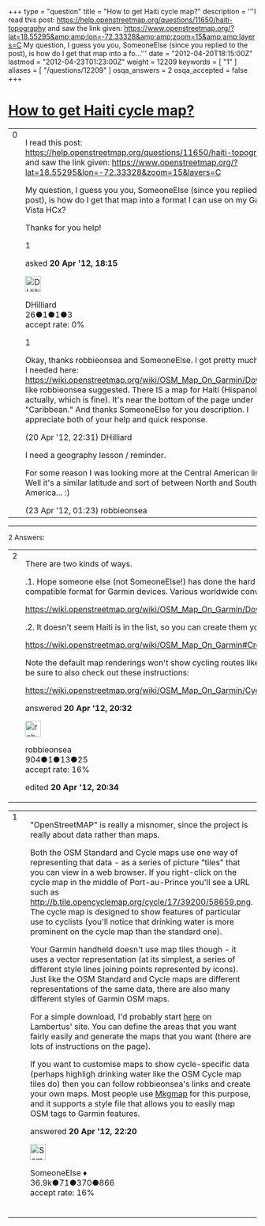 +++
type = "question"
title = "How to get Haiti cycle map?"
description = '''I read this post: https://help.openstreetmap.org/questions/11650/haiti-topography and saw the link given: https://www.openstreetmap.org/?lat=18.55295&amp;amp;lon=-72.33328&amp;amp;zoom=15&amp;amp;layers=C My question, I guess you you, SomeoneElse (since you replied to the post), is how do I get that map into a fo...'''
date = "2012-04-20T18:15:00Z"
lastmod = "2012-04-23T01:23:00Z"
weight = 12209
keywords = [ "1" ]
aliases = [ "/questions/12209" ]
osqa_answers = 2
osqa_accepted = false
+++

<div class="headNormal">

# [How to get Haiti cycle map?](/questions/12209/how-to-get-haiti-cycle-map)

</div>

<div id="main-body">

<div id="askform">

<table id="question-table" style="width:100%;">
<colgroup>
<col style="width: 50%" />
<col style="width: 50%" />
</colgroup>
<tbody>
<tr>
<td style="width: 30px; vertical-align: top"><div class="vote-buttons">
<span id="post-12209-upvote" class="ajax-command post-vote up" rel="nofollow" title="I like this post (click again to cancel)"> </span>
<div id="post-12209-score" class="post-score" title="current number of votes">
0
</div>
<span id="post-12209-downvote" class="ajax-command post-vote down" rel="nofollow" title="I dont like this post (click again to cancel)"> </span> <span id="favorite-mark" class="ajax-command favorite-mark" rel="nofollow" title="mark/unmark this question as favorite (click again to cancel)"> </span>
<div id="favorite-count" class="favorite-count">
&#10;</div>
</div></td>
<td><div id="item-right">
<div class="question-body">
<p>I read this post: <a href="/questions/11650/haiti-topography">https://help.openstreetmap.org/questions/11650/haiti-topography</a> and saw the link given: <a href="https://www.openstreetmap.org/?lat=18.55295&amp;lon=-72.33328&amp;zoom=15&amp;layers=C">https://www.openstreetmap.org/?lat=18.55295&amp;lon=-72.33328&amp;zoom=15&amp;layers=C</a></p>
<p>My question, I guess you you, SomeoneElse (since you replied to the post), is how do I get that map into a format I can use on my Garmin Vista HCx?</p>
<p>Thanks for you help!</p>
</div>
<div id="question-tags" class="tags-container tags">
<span class="post-tag tag-link-1" rel="tag" title="see questions tagged &#39;1&#39;">1</span>
</div>
<div id="question-controls" class="post-controls">
&#10;</div>
<div class="post-update-info-container">
<div class="post-update-info post-update-info-user">
<p>asked <strong>20 Apr '12, 18:15</strong></p>
<img src="https://secure.gravatar.com/avatar/9d952884990ab9452dc9482f910f7f6c?s=32&amp;d=identicon&amp;r=g" class="gravatar" width="32" height="32" alt="DHilliard&#39;s gravatar image" />
<p><span>DHilliard</span><br />
<span class="score" title="26 reputation points">26</span><span title="1 badges"><span class="badge1">●</span><span class="badgecount">1</span></span><span title="1 badges"><span class="silver">●</span><span class="badgecount">1</span></span><span title="3 badges"><span class="bronze">●</span><span class="badgecount">3</span></span><br />
<span class="accept_rate" title="Rate of the user&#39;s accepted answers">accept rate:</span> <span title="DHilliard has no accepted answers">0%</span></p>
</div>
</div>
<div id="comments-container-12209" class="comments-container">
<span id="12221"></span>
<div id="comment-12221" class="comment">
<div id="post-12221-score" class="comment-score">
1
</div>
<div class="comment-text">
<p>Okay, thanks robbieonsea and SomeoneElse. I got pretty much what I needed here: <a href="https://wiki.openstreetmap.org/wiki/OSM_Map_On_Garmin/Download">https://wiki.openstreetmap.org/wiki/OSM_Map_On_Garmin/Download</a> like robbieonsea suggested. There IS a map for Haiti (Hispanola, actually, which is fine). It's near the bottom of the page under "Caribbean." And thanks SomeoneElse for you description. I appreciate both of your help and quick response.</p>
</div>
<div id="comment-12221-info" class="comment-info">
<span class="comment-age">(20 Apr '12, 22:31)</span> <span class="comment-user userinfo">DHilliard</span>
</div>
</div>
<span id="12266"></span>
<div id="comment-12266" class="comment">
<div id="post-12266-score" class="comment-score">
&#10;</div>
<div class="comment-text">
<p>I need a geography lesson / reminder.</p>
<p>For some reason I was looking more at the Central American listings! Well it's a similar latitude and sort of between North and South America... :)</p>
</div>
<div id="comment-12266-info" class="comment-info">
<span class="comment-age">(23 Apr '12, 01:23)</span> <span class="comment-user userinfo">robbieonsea</span>
</div>
</div>
</div>
<div id="comment-tools-12209" class="comment-tools">
&#10;</div>
<div class="clear">
&#10;</div>
<div id="comment-12209-form-container" class="comment-form-container">
&#10;</div>
<div class="clear">
&#10;</div>
</div></td>
</tr>
</tbody>
</table>

------------------------------------------------------------------------

<div class="tabBar">

<span id="sort-top"></span>

<div class="headQuestions">

2 Answers:

</div>

</div>

<span id="12218"></span>

<div id="answer-container-12218" class="answer">

<table style="width:100%;">
<colgroup>
<col style="width: 50%" />
<col style="width: 50%" />
</colgroup>
<tbody>
<tr>
<td style="width: 30px; vertical-align: top"><div class="vote-buttons">
<span id="post-12218-upvote" class="ajax-command post-vote up" rel="nofollow" title="I like this post (click again to cancel)"> </span>
<div id="post-12218-score" class="post-score" title="current number of votes">
2
</div>
<span id="post-12218-downvote" class="ajax-command post-vote down" rel="nofollow" title="I dont like this post (click again to cancel)"> </span>
</div></td>
<td><div class="item-right">
<div class="answer-body">
<p>There are two kinds of ways.</p>
<p>.1. Hope someone else (not SomeoneElse!) has done the hard work and converted OSM data into a compatible format for Garmin devices. Various worldwide conversions are listed here:</p>
<p><a href="https://wiki.openstreetmap.org/wiki/OSM_Map_On_Garmin/Download">https://wiki.openstreetmap.org/wiki/OSM_Map_On_Garmin/Download</a></p>
<p>.2. It doesn't seem Haiti is in the list, so you can create them yourself, guides are also in the wiki:</p>
<p><a href="https://wiki.openstreetmap.org/wiki/OSM_Map_On_Garmin#Creating_Your_Own_Maps_from_OSM_Data">https://wiki.openstreetmap.org/wiki/OSM_Map_On_Garmin#Creating_Your_Own_Maps_from_OSM_Data</a></p>
<p>Note the default map renderings won't show cycling routes like those in the OpenCycleMap style, so be sure to also check out these instructions:</p>
<p><a href="https://wiki.openstreetmap.org/wiki/OSM_Map_On_Garmin/Cycle_map">https://wiki.openstreetmap.org/wiki/OSM_Map_On_Garmin/Cycle_map</a></p>
</div>
<div class="answer-controls post-controls">
&#10;</div>
<div class="post-update-info-container">
<div class="post-update-info post-update-info-user">
<p>answered <strong>20 Apr '12, 20:32</strong></p>
<img src="https://secure.gravatar.com/avatar/074785ea4eae108f0e4e89456bf74737?s=32&amp;d=identicon&amp;r=g" class="gravatar" width="32" height="32" alt="robbieonsea&#39;s gravatar image" />
<p><span>robbieonsea</span><br />
<span class="score" title="904 reputation points">904</span><span title="1 badges"><span class="badge1">●</span><span class="badgecount">1</span></span><span title="13 badges"><span class="silver">●</span><span class="badgecount">13</span></span><span title="25 badges"><span class="bronze">●</span><span class="badgecount">25</span></span><br />
<span class="accept_rate" title="Rate of the user&#39;s accepted answers">accept rate:</span> <span title="robbieonsea has 4 accepted answers">16%</span></p>
</div>
<div class="post-update-info post-update-info-edited">
<p><span> edited <strong>20 Apr '12, 20:34</strong> </span></p>
</div>
</div>
<div id="comments-container-12218" class="comments-container">
&#10;</div>
<div id="comment-tools-12218" class="comment-tools">
&#10;</div>
<div class="clear">
&#10;</div>
<div id="comment-12218-form-container" class="comment-form-container">
&#10;</div>
<div class="clear">
&#10;</div>
</div></td>
</tr>
</tbody>
</table>

</div>

<span id="12219"></span>

<div id="answer-container-12219" class="answer">

<table style="width:100%;">
<colgroup>
<col style="width: 50%" />
<col style="width: 50%" />
</colgroup>
<tbody>
<tr>
<td style="width: 30px; vertical-align: top"><div class="vote-buttons">
<span id="post-12219-upvote" class="ajax-command post-vote up" rel="nofollow" title="I like this post (click again to cancel)"> </span>
<div id="post-12219-score" class="post-score" title="current number of votes">
1
</div>
<span id="post-12219-downvote" class="ajax-command post-vote down" rel="nofollow" title="I dont like this post (click again to cancel)"> </span>
</div></td>
<td><div class="item-right">
<div class="answer-body">
<p>"OpenStreetMAP" is really a misnomer, since the project is really about data rather than maps.<br />
</p>
<p>Both the OSM Standard and Cycle maps use one way of representing that data - as a series of picture "tiles" that you can view in a web browser. If you right-click on the cycle map in the middle of Port-au-Prince you'll see a URL such as <a href="http://b.tile.opencyclemap.org/cycle/17/39200/58659.png">http://b.tile.opencyclemap.org/cycle/17/39200/58659.png</a>. The cycle map is designed to show features of particular use to cyclists (you'll notice that drinking water is more prominent on the cycle map than the standard one).</p>
<p>Your Garmin handheld doesn't use map tiles though - it uses a vector representation (at its simplest, a series of different style lines joining points represented by icons). Just like the OSM Standard and Cycle maps are different representations of the same data, there are also many different styles of Garmin OSM maps.</p>
<p>For a simple download, I'd probably start <a href="http://garmin.openstreetmap.nl/">here</a> on Lambertus' site. You can define the areas that you want fairly easily and generate the maps that you want (there are lots of instructions on the page).</p>
<p>If you want to customise maps to show cycle-specific data (perhaps highligh drinking water like the OSM Cycle map tiles do) then you can follow robbieonsea's links and create your own maps. Most people use <a href="https://wiki.openstreetmap.org/wiki/Mkgmap">Mkgmap</a> for this purpose, and it supports a style file that allows you to easily map OSM tags to Garmin features.<br />
</p>
</div>
<div class="answer-controls post-controls">
&#10;</div>
<div class="post-update-info-container">
<div class="post-update-info post-update-info-user">
<p>answered <strong>20 Apr '12, 22:20</strong></p>
<img src="https://secure.gravatar.com/avatar/0bf1aa22f7f5e045b0eb8beb79fe7907?s=32&amp;d=identicon&amp;r=g" class="gravatar" width="32" height="32" alt="SomeoneElse&#39;s gravatar image" />
<p><span>SomeoneElse ♦</span><br />
<span class="score" title="36866 reputation points"><span>36.9k</span></span><span title="71 badges"><span class="badge1">●</span><span class="badgecount">71</span></span><span title="370 badges"><span class="silver">●</span><span class="badgecount">370</span></span><span title="866 badges"><span class="bronze">●</span><span class="badgecount">866</span></span><br />
<span class="accept_rate" title="Rate of the user&#39;s accepted answers">accept rate:</span> <span title="SomeoneElse has 228 accepted answers">16%</span> </br></br></p>
</div>
</div>
<div id="comments-container-12219" class="comments-container">
&#10;</div>
<div id="comment-tools-12219" class="comment-tools">
&#10;</div>
<div class="clear">
&#10;</div>
<div id="comment-12219-form-container" class="comment-form-container">
&#10;</div>
<div class="clear">
&#10;</div>
</div></td>
</tr>
</tbody>
</table>

</div>

<div class="paginator-container-left">

</div>

</div>

</div>

